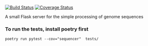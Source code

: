[![Build Status](https://travis-ci.com/antoniouaa/verbose-octo-guide.svg?branch=master)](https://travis-ci.com/antoniouaa/verbose-octo-guide) [![Coverage Status](https://coveralls.io/repos/github/antoniouaa/verbose-octo-guide/badge.svg?branch=master)](https://coveralls.io/github/antoniouaa/verbose-octo-guide?branch=master)

A small Flask server for the simple processing of genome sequences

### To run the tests, install poetry first

```
poetry run pytest --cov="sequencer"  tests/
```

